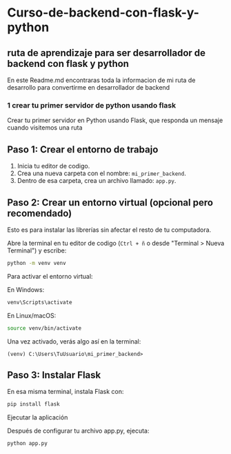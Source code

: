 # Curso-de-backend-con-flask-y-python

## ruta de aprendizaje para ser desarrollador de backend con flask y python

En este Readme.md encontraras toda la informacion de mi ruta de desarrollo para convertirme en desarrollador de backend 

### 1 crear tu primer servidor de python usando flask
Crear tu primer servidor en Python usando Flask, que responda un mensaje cuando visitemos una ruta 

## Paso 1: Crear el entorno de trabajo

1. Inicia tu editor de codigo.
2. Crea una nueva carpeta con el nombre: `mi_primer_backend`.
3. Dentro de esa carpeta, crea un archivo llamado: `app.py`.

## Paso 2: Crear un entorno virtual (opcional pero recomendado)

Esto es para instalar las librerías sin afectar el resto de tu computadora.

Abre la terminal en tu editor de codigo (`Ctrl + ñ` o desde "Terminal > Nueva Terminal") y escribe:

```bash
python -m venv venv
```

Para activar el entorno virtual:

En Windows:

```bash
venv\Scripts\activate
```
En Linux/macOS:
```bash
source venv/bin/activate
```
Una vez activado, verás algo así en la terminal:

```(venv) C:\Users\TuUsuario\mi_primer_backend>```

## Paso 3: Instalar Flask

En esa misma terminal, instala Flask con:
```bash
pip install flask
```
Ejecutar la aplicación

Después de configurar tu archivo app.py, ejecuta:
```bash
python app.py
```